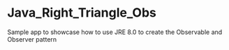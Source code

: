 # Java_Right_Triangle_Obs
Sample app to showcase how to use JRE 8.0 to create the Observable and Observer pattern
